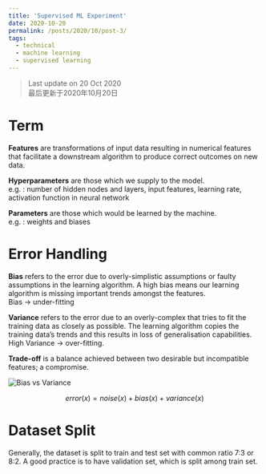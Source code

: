 ```yaml
---
title: 'Supervised ML Experiment'
date: 2020-10-20
permalink: /posts/2020/10/post-3/
tags:
  - technical
  - machine learning
  - supervised learning
---
```

> Last update on 20 Oct 2020 <br> 最后更新于2020年10月20日

# Term

**Features** are transformations of input data resulting in numerical features that facilitate a downstream algorithm to produce correct outcomes on new data. 

**Hyperparameters** are those which we supply to the model. <br> 
e.g. : number of hidden nodes and layers, input features, learning rate, activation function in neural network

**Parameters** are those which would be learned by the machine. <br>
e.g. : weights and biases

# Error Handling

**Bias** refers to the error due to overly-simplistic assumptions or faulty assumptions in the learning algorithm. A high bias means our learning algorithm is missing important trends amongst the features. <br>
Bias -> under-fitting 

**Variance** refers to the error due to an overly-complex that tries to fit the training data as closely as possible. The learning algorithm copies the training data’s trends and this results in loss of generalisation capabilities. <br>
High Variance -> over-fitting.

**Trade-off** is a balance achieved between two desirable but incompatible features; a compromise.

![Bias vs Variance](/images/bias_variance.png)

$$
  error(x) = noise(x) + bias(x) + variance(x)
$$

# Dataset Split

Generally, the dataset is split to train and test set with common ratio 7:3 or 8:2. A good practice is to have validation set, which is split among train set.
